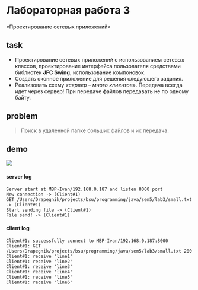 # Лабораторная работа 3

«Проектирование сетевых приложений»

## task

- Проектирование сетевых приложений с использованием сетевых классов,
  проектирование интерфейса пользователя средствами библиотек **JFC Swing**,
  использование компоновок.
- Создать оконное приложение для решения следующего задания.
- Реализовать схему _«сервер – много клиентов»_. Передача всегда идет через
  сервер! При передаче файлов передавать не по одному байту.

## problem

> Поиск в удаленной папке больших файлов и их передача.

## demo

![](http://res.cloudinary.com/dzsjwgjii/image/upload/v1504365635/java-sem5lab3.png)

#### server log

```
Server start at MBP-Ivan/192.168.0.187 and listen 8000 port
New connection -> (Client#1)
GET /Users/Drapegnik/projects/bsu/programming/java/sem5/lab3/small.txt -> (Client#1)
Start sending file -> (Client#1)
File send! -> (Client#1)
```

#### client log

```
Client#1: successfully connect to MBP-Ivan/192.168.0.187:8000
Client#1: GET /Users/Drapegnik/projects/bsu/programming/java/sem5/lab3/small.txt 200
Client#1: receive 'line1'
Client#1: receive 'line2'
Client#1: receive 'line3'
Client#1: receive 'line4'
Client#1: receive 'line5'
Client#1: receive 'line6'
```
